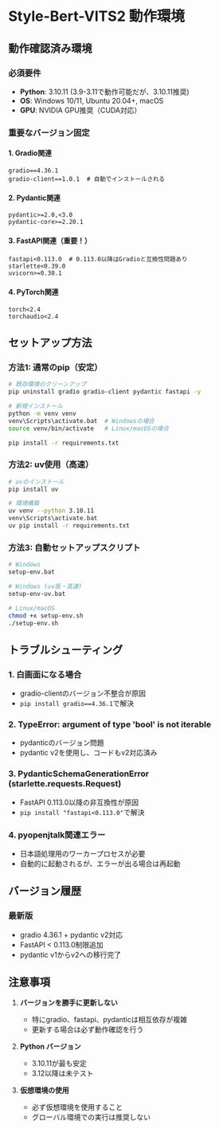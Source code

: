 # Style-Bert-VITS2 動作環境

## 動作確認済み環境

### 必須要件
- **Python**: 3.10.11 (3.9-3.11で動作可能だが、3.10.11推奨)
- **OS**: Windows 10/11, Ubuntu 20.04+, macOS
- **GPU**: NVIDIA GPU推奨（CUDA対応）

### 重要なバージョン固定

#### 1. Gradio関連
```
gradio==4.36.1
gradio-client==1.0.1  # 自動でインストールされる
```

#### 2. Pydantic関連
```
pydantic>=2.0,<3.0
pydantic-core>=2.20.1
```

#### 3. FastAPI関連（重要！）
```
fastapi<0.113.0  # 0.113.0以降はGradioと互換性問題あり
starlette<0.39.0
uvicorn>=0.30.1
```

#### 4. PyTorch関連
```
torch<2.4
torchaudio<2.4
```

## セットアップ方法

### 方法1: 通常のpip（安定）
```bash
# 既存環境のクリーンアップ
pip uninstall gradio gradio-client pydantic fastapi -y

# 新規インストール
python -m venv venv
venv\Scripts\activate.bat  # Windowsの場合
source venv/bin/activate   # Linux/macOSの場合

pip install -r requirements.txt
```

### 方法2: uv使用（高速）
```bash
# uvのインストール
pip install uv

# 環境構築
uv venv --python 3.10.11
venv\Scripts\activate.bat
uv pip install -r requirements.txt
```

### 方法3: 自動セットアップスクリプト
```bash
# Windows
setup-env.bat

# Windows (uv版・高速)
setup-env-uv.bat

# Linux/macOS
chmod +x setup-env.sh
./setup-env.sh
```

## トラブルシューティング

### 1. 白画面になる場合
- gradio-clientのバージョン不整合が原因
- `pip install gradio==4.36.1`で解決

### 2. TypeError: argument of type 'bool' is not iterable
- pydanticのバージョン問題
- pydantic v2を使用し、コードもv2対応済み

### 3. PydanticSchemaGenerationError (starlette.requests.Request)
- FastAPI 0.113.0以降の非互換性が原因
- `pip install "fastapi<0.113.0"`で解決

### 4. pyopenjtalk関連エラー
- 日本語処理用のワーカープロセスが必要
- 自動的に起動されるが、エラーが出る場合は再起動

## バージョン履歴

### 最新版
- gradio 4.36.1 + pydantic v2対応
- FastAPI < 0.113.0制限追加
- pydantic v1からv2への移行完了

## 注意事項

1. **バージョンを勝手に更新しない**
   - 特にgradio、fastapi、pydanticは相互依存が複雑
   - 更新する場合は必ず動作確認を行う

2. **Python バージョン**
   - 3.10.11が最も安定
   - 3.12以降は未テスト

3. **仮想環境の使用**
   - 必ず仮想環境を使用すること
   - グローバル環境での実行は推奨しない
